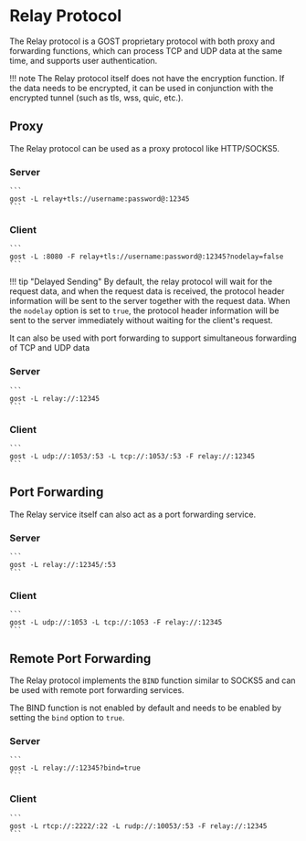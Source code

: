 # Relay Protocol

The Relay protocol is a GOST proprietary protocol with both proxy and forwarding functions, which can process TCP and UDP data at the same time, and supports user authentication.

!!! note
	The Relay protocol itself does not have the encryption function. If the data needs to be encrypted, it can be used in conjunction with the encrypted tunnel (such as tls, wss, quic, etc.).

## Proxy

The Relay protocol can be used as a proxy protocol like HTTP/SOCKS5.

### Server

	```
	gost -L relay+tls://username:password@:12345
	```

### Client

	```
	gost -L :8080 -F relay+tls://username:password@:12345?nodelay=false
	```

!!! tip "Delayed Sending"
    By default, the relay protocol will wait for the request data, and when the request data is received, the protocol header information will be sent to the server together with the request data. When the `nodelay` option is set to `true`, the protocol header information will be sent to the server immediately without waiting for the client's request.

It can also be used with port forwarding to support simultaneous forwarding of TCP and UDP data

### Server

	```
	gost -L relay://:12345
	```

### Client

	```
	gost -L udp://:1053/:53 -L tcp://:1053/:53 -F relay://:12345
	```

## Port Forwarding

The Relay service itself can also act as a port forwarding service.

### Server

	```
	gost -L relay://:12345/:53
	```

### Client

	```
	gost -L udp://:1053 -L tcp://:1053 -F relay://:12345
	```

## Remote Port Forwarding

The Relay protocol implements the `BIND` function similar to SOCKS5 and can be used with remote port forwarding services.

The BIND function is not enabled by default and needs to be enabled by setting the `bind` option to `true`.

### Server

	```
	gost -L relay://:12345?bind=true
	```

### Client

    ```
	gost -L rtcp://:2222/:22 -L rudp://:10053/:53 -F relay://:12345
	```